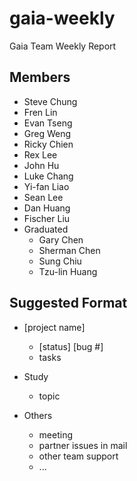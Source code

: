 gaia-weekly
==============

Gaia Team Weekly Report

Members
-------
* Steve Chung
* Fren Lin
* Evan Tseng
* Greg Weng
* Ricky Chien
* Rex Lee
* John Hu
* Luke Chang
* Yi-fan Liao
* Sean Lee
* Dan Huang
* Fischer Liu
* Graduated
  - Gary Chen
  - Sherman Chen
  - Sung Chiu
  - Tzu-lin Huang

Suggested Format
------
* [project name]
  - [status] [bug #]
  - tasks

* Study
  - topic

* Others
  - meeting
  - partner issues in mail
  - other team support
  - ...
